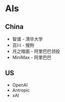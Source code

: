 # AIs

## China

* 智谱 - 清华大学
* 百川 - 搜狗
* 月之暗面 - 阿里巴巴领投
* MiniMax - 阿里巴巴

## US

* OpenAI
* Antropic
* xAI
